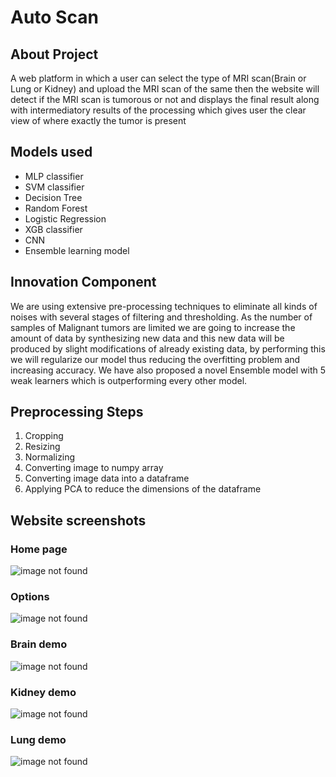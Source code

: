 # Auto Scan

## About Project
A web platform in which a user can select the type of MRI scan(Brain or Lung or Kidney) and upload the MRI scan of the same then the website will detect if the MRI scan is tumorous or not and displays the final result along with intermediatory results of the processing which gives user the clear view of where exactly the tumor is present

## Models used
* MLP classifier
* SVM classifier
* Decision Tree 
* Random Forest
* Logistic Regression
* XGB classifier
* CNN
* Ensemble learning model


## Innovation Component
We are using extensive pre-processing techniques to eliminate all kinds of noises with several stages of filtering and thresholding. As the number of samples of Malignant tumors are limited we are going to increase the amount of data by synthesizing new data and this new data will be produced by slight modifications of already existing data, by performing this we will regularize our model thus reducing the overfitting problem and increasing accuracy. We have also proposed a novel Ensemble model with 5 weak learners which is outperforming every other model.

## Preprocessing Steps
1. Cropping
2. Resizing
3. Normalizing
4. Converting image to numpy array
5. Converting image data into a dataframe
6. Applying PCA to reduce the dimensions of the dataframe

## Website screenshots
### Home page
![image not found](https://drive.google.com/uc?export=view&id=1mSQVHgzrZM0yGkRQ9Uj2aFSQPpQzZ-Cb)

### Options
![image not found](https://drive.google.com/uc?export=view&id=1Pl1OkU_SqmkjwX5fm-yN1dx2XlEeXRsK)

### Brain demo
![image not found](https://drive.google.com/uc?export=view&id=1MxJkLR2ZmF_ZpK92hBXGnHaurMtaK4IK)

### Kidney demo
![image not found](https://drive.google.com/uc?export=view&id=1kgIDfoyEEEYGV67KUfjLfUrGu9GKOy5W)

### Lung demo
![image not found](https://drive.google.com/uc?export=view&id=1dJEoFe4FOw0TSBnDTZMueGCg0kUJCsNx)






